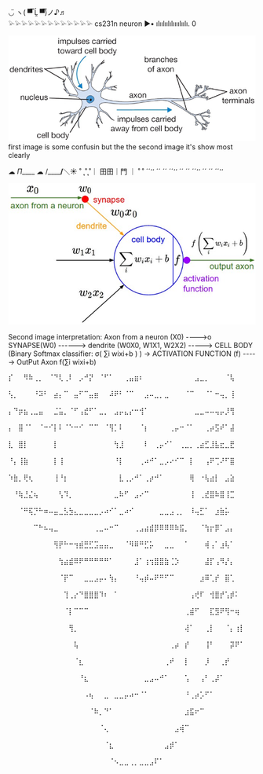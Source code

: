 ◡̈   ヽ( ▀̿ Ĺ̯ ▀̿)ノ♪♬  
𓅫𓅫𓅫𓅫𓅫𓅫𓅫𓅫𓅫𓅫𓅫𓅫𓅫
cs231n neuron
▶• ılıılıılılıııılıılı. 0

![neuron.png](neuron.png)
first image is some confusin but the the second image it's show most clearly

☁︎           _Π_____       ☁︎
        /______/__＼☀︎
˚ ˛˚˛˚｜ 田田｜門   ｜ ˚ ˚
´´ ̛ ̛ ´´ ´´ ´´ ̛ ̛ ´´ ´´ ´´ ̛ ̛ ´´ ´´ ´´ ̛ ̛
 
![](neuron_model.jpeg)

Second image interpretation: Axon from a neuron (X0) ---->o SYNAPSE(W0) ------> dendrite (W0X0, W1X1, W2X2) -----> CELL BODY (Binary Softmax classifier: σ( ∑i wixi+b ) ) -> ACTIVATION FUNCTION (f) -----> OutPut Axon f(∑i wixi+b)


⡎⠀⠀⠻⠷⢀⡀⠀⠈⠙⢇⢀⠇⠀⡠⠚⡝⠀⠈⠋⠁⠀⠀⢀⣤⣶⠆⠀⠀⠀⠀⠀⠀⠀⠀⠀⠀⣠⣀⡀⠀⠀⠀⠈⢧⠀⠀⠀⠀⠀
⢣⡀⠀⠀⠀⠘⠽⠃⠀⣴⡄⠉⠀⣤⠋⠉⣤⣶⠀⠀⠼⠟⠃⠈⠉⠀⠀⣠⠤⣀⡀⣀⠀⠀⠀⠈⠉⠀⠀⠈⠁⠒⢤⡀⢸⠀⠀⠀⠀⠀
⡄⠙⡶⣦⢀⣀⣤⠀⠀⣈⣥⡀⠈⠋⢠⣞⠋⠁⣀⡀⠀⣠⡤⣄⡔⠒⢺⠁⠀⠀⠀⠀⠀⠀⠀⠀⠀⣀⣀⠤⠤⢤⡤⡸⢻⠀⠀⠀⠀⠀
⡄⠀⣿⠈⠁⠀⠈⠒⠊⡇⠇⠈⠑⠒⠊⠀⠉⠉⠀⠈⢻⡁⠇⠀⠀⠀⠈⡆⠀⠀⠀⠀⢀⡤⠒⠈⠁⠀⠀⢀⡴⣫⠞⠁⣼⠀⠀⠀⠀⠀
⣇⠀⣿⡇⠀⠀⠀⠀⠀⡇⠀⠀⠀⠀⠀⠀⠀⠀⠀⠀⠀⢳⣸⠀⠀⠀⠀⠇⠀⢀⡤⠊⠁⠀⢀⣀⡀⢀⣴⣋⣸⣧⣖⣀⣟⠀⠀⠀⠀⠀
⠘⡄⢸⣷⠀⠀⠀⠀⠀⡇⢸⠀⠀⠀⠀⠀⠀⠀⠀⠀⠀⠘⡇⠀⠀⠀⢀⠴⠚⠁⣀⡠⠔⠊⠉⠀⡇⠀⠀⢠⠟⢉⠜⠋⣿⠀⠀⠀⠀⠀
⠱⣷⡀⢟⢆⠀⠀⠀⠀⢸⠘⡆⠀⠀⠀⠀⠀⠀⠀⠀⠀⠀⣇⢀⡠⠚⠁⢀⡴⠚⠁⠀⠀⠀⠀⠀⢿⠀⠐⢧⣴⡇⠀⣠⣵⠀⠀⠀⠀⠀
⠀⠘⢷⣘⣌⢦⠀⠀⠀⠀⢣⠹⡀⠀⠀⠀⠀⠀⠀⠀⠀⣀⠷⠋⠀⣠⠔⠉⠀⠀⠀⠀⠀⠀⠀⠀⢸⠀⢀⣞⣿⠷⣿⢸⣉⠀⠀⠀⠀⠀
⠀⠀⠈⠛⢯⡙⠓⠶⠤⣤⣀⣣⣳⣄⣀⣀⣀⣀⡠⠴⠊⠁⣀⠴⠊⠀⠀⠀⠀⠀⣀⣀⣠⢀⡀⠀⠸⢤⣋⠁⠀⣰⣷⡥⠀⠀⠀⠀⠀⠀
⠀⠀⠀⠀⠀⠉⠓⠦⢤⣀⠀⠀⠀⠀⠀⠀⠀⢀⣀⠤⠒⠉⠀⠀⠀⢀⣠⣴⣾⡿⠿⠿⠿⠷⣯⡀⠀⠀⠈⢳⡖⡿⠁⣠⡄⠀⠀⠀⠀⠀
⠀⠀⠀⠀⠀⠀⠀⠀⠀⢻⡟⠓⠒⢲⣾⣛⣋⣩⣤⣤⣀⠀⠀⠈⠻⠿⠛⣋⡥⠀⠀⣀⣀⠀⠀⠁⠀⠀⠀⢾⢠⠁⣰⢧⠁⠀⠀⠀⠀⠀
⠀⠀⠀⠀⠀⠀⠀⠀⠀⠀⢳⣴⣾⠿⠟⠛⠛⠛⠛⠛⠁⠀⠀⠀⠀⣸⠁⢰⢲⣿⣿⣷⢈⡱⠀⠀⠀⠀⠀⣼⡏⢠⠻⡜⡄⠀⠀⠀⠀⠀
⠀⠀⠀⠀⠀⠀⠀⠀⠀⠀⠈⡟⠉⠀⠀⣀⣀⣠⡤⠄⢳⡄⠀⠀⠀⠘⢤⡾⠤⠟⠛⠋⠉⠀⠀⠀⠀⠀⣰⠿⢁⡞⠀⣿⢁⠀⠀⠀⠀⠀
⠀⠀⠀⠀⠀⠀⠀⠀⠀⠀⠀⢹⢀⡔⠙⣿⣿⣿⠹⠆⠀⠁⠀⠀⠀⠀⠀⠀⠀⠀⠀⠀⠀⠀⠀⠀⢠⢞⠏⠀⢺⣿⡞⢡⡾⠅⠀⠀⠀⠀
⠀⠀⠀⠀⠀⠀⠀⠀⠀⠀⠀⠈⡇⠉⠉⠉⠀⠀⠀⠀⠀⠀⠀⠀⠀⠀⠀⠀⠀⠀⠀⠀⠀⠀⠀⢀⣾⠋⠀⠀⣏⣻⠟⢻⠒⢶⠀⠀⠀⠀
⠀⠀⠀⠀⠀⠀⠀⠀⠀⠀⠀⠀⢻⡀⠀⠀⠀⠀⠀⠀⠀⠀⠀⠀⠀⠀⠀⠀⠀⠀⠀⠀⠀⠀⠀⢼⠁⠀⠀⢀⡇⠀⠀⠈⡄⢰⡇⠀⠀⠀
⠀⠀⠀⠀⠀⠀⠀⠀⠀⠀⠀⠀⠀⢧⠀⠀⠀⠀⠀⠀⠀⠀⠀⠀⠀⠀⠀⠀⠀⠀⠀⠀⢀⡴⠀⡞⠀⠀⠀⢸⠃⠀⠀⠀⡽⠟⠁⠀⠀⠀
⠀⠀⠀⠀⠀⠀⠀⠀⠀⠀⠀⠀⠀⠈⣆⠀⠀⠀⠀⠀⠀⠀⠀⠀⠀⠀⠀⠀⠀⠀⠀⢀⠞⠀⠀⡇⠀⠀⠀⡸⠀⠀⢀⡞⠀⠀⠀⠀⠀⠀
⠀⠀⠀⠀⠀⠀⠀⠀⠀⠀⠀⠀⠀⠀⠘⣆⠀⠀⠀⠀⠀⠀⠀⠀⠀⠀⠀⣀⣠⠤⠚⠁⠀⠀⠀⢡⠀⠀⢠⠃⢀⡼⠁⠀⠀⠀⠀⠀⠀⠀
⠀⠀⠀⠀⠀⠀⠀⠀⠀⠀⠀⠀⠀⠀⠀⠠⢦⠀⠀⣀⠀⣀⣀⡤⠴⠒⠈⠁⠀⠀⠀⠀⠀⠀⠀⠘⢀⡴⡡⠋⠁⠀⠀⠀⠀⠀⠀⠀⠀⠀
⠀⠀⠀⠀⠀⠀⠀⠀⠀⠀⠀⠀⠀⠀⠀⠀⠈⠷⡀⠙⠁⠀⠀⠀⠀⠀⠀⠀⠀⠀⠀⠀⠀⠀⠀⣰⣯⠖⠉⠀⠀⠀⠀⠀⠀⠀⠀⠀⠀⠀
⠀⠀⠀⠀⠀⠀⠀⠀⠀⠀⠀⠀⠀⠀⠀⠀⠀⠀⠈⢄⠀⠀⠀⠀⠀⠀⠀⠀⠀⠀⠀⠀⠀⣠⢾⠉⠀⠀⠀⠀⠀⠀⠀⠀⠀⠀⠀⠀⠀⠀
⠀⠀⠀⠀⠀⠀⠀⠀⠀⠀⠀⠀⠀⠀⠀⠀⠀⠀⠀⠈⣆⠀⠀⠀⠀⠀⠀⠀⠀⠀⠀⣠⡾⠁⠀⠀⠀⠀⠀⠀⠀⠀⠀⠀⠀⠀⠀⠀⠀⠀
⠀⠀⠀⠀⠀⠀⠀⠀⠀⠀⠀⠀⠀⠀⠀⠀⠀⠀⠀⠀⠈⠢⣀⣀⢀⡀⣀⣀⣠⠏⠁⠀⠀⠀⠀⠀⠀⠀⠀⠀⠀⠀⠀⠀⠀⠀⠀⠀⠀⠀
⠀⠀⠀⠀⠀⠀⠀⠀⠀⠀⠀⠀⠀⠀⠀⠀⠀⠀⠀⠀⠀⠀⠀⠀⠀⠀⠀⠀⠀⠀⠀⠀⠀⠀⠀⠀⠀⠀⠀⠀⠀⠀⠀⠀⠀⠀
